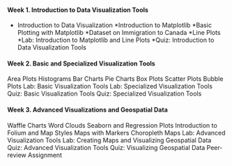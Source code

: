 #### Week 1. Introduction to Data Visualization Tools
* Introduction to Data Visualization
*Introduction to Matplotlib
*Basic Plotting with Matplotlib
*Dataset on Immigration to Canada
*Line Plots
*Lab: Introduction to Matplotlib and Line Plots
*Quiz: Introduction to Data Visualization Tools
#### Week 2. Basic and Specialized Visualization Tools  
Area Plots
Histograms
Bar Charts
Pie Charts
Box Plots
Scatter Plots
Bubble Plots
Lab: Basic Visualization Tools
Lab: Specialized Visualization Tools
Quiz: Basic Visualization Tools
Quiz: Specialized Visualization Tools  
#### Week 3. Advanced Visualizations and Geospatial Data
Waffle Charts
Word Clouds
Seaborn and Regression Plots
Introduction to Folium and Map Styles
Maps with Markers
Choropleth Maps
Lab: Advanced Visualization Tools
Lab: Creating Maps and Visualizing Geospatial Data
Quiz: Advanced Visualization Tools
Quiz: Visualizing Geospatial Data
Peer-review Assignment
